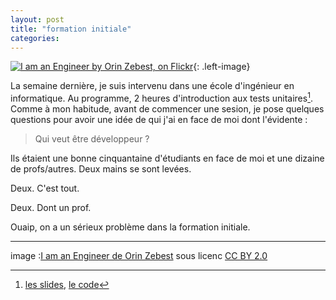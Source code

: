```yaml
---
layout: post
title: "formation initiale"
categories: 
---
```

[![I am an Engineer by Orin Zebest, on Flickr](https://farm4.staticflickr.com/3053/2506156264_d1845f8539_n.jpg)](https://www.flickr.com/photos/orinrobertjohn/2506156264){: .left-image}

La semaine dernière, je suis intervenu dans une école d'ingénieur en informatique. Au programme, 2 heures d'introduction aux tests unitaires[^1].
Comme à mon habitude, avant de commencer une sesion, je pose quelques questions pour avoir une idée de qui j'ai en face de moi dont l'évidente :

> Qui veut être développeur ?

Ils étaient une bonne cinquantaine d'étudiants en face de moi et une dizaine de profs/autres. Deux mains se sont levées. 

Deux. C'est tout. 

Deux. Dont un prof.

Ouaip, on a un sérieux problème dans la formation initiale.


-------
image :[I am an Engineer de Orin Zebest](https://www.flickr.com/photos/orinrobertjohn/2506156264) sous licenc [CC BY 2.0](https://creativecommons.org/licenses/by/2.0/)

[^1]: [les slides](http://avernois.github.io/prez-before_after_tdd/index-fr.html#/), [le code](https://github.com/avernois/prez-before_after_tdd-code)